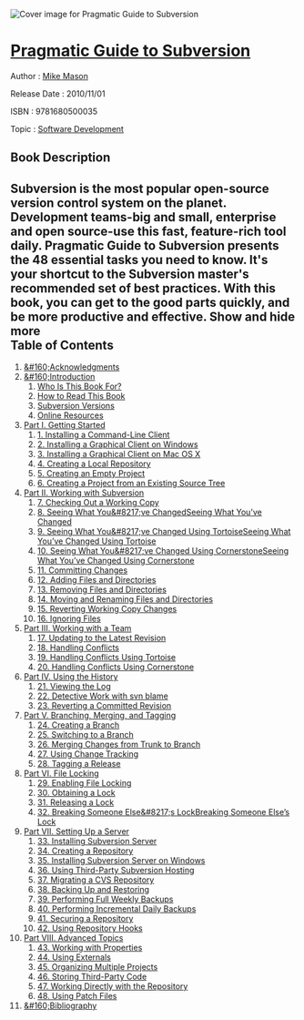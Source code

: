 ![Cover image for Pragmatic Guide to Subversion](https://imgdetail.ebookreading.net/cover/cover/software_development/EB9781680500035.jpg)

[Pragmatic Guide to Subversion](https://ebookreading.net/view/book/Pragmatic+Guide+to+Subversion-EB9781680500035_1.html "Pragmatic Guide to Subversion")
====================================================================================================================

Author : [Mike Mason](https://ebookreading.net/search/author/Mike+Mason)

Release Date : 2010/11/01

ISBN : 9781680500035

Topic : [Software Development](https://ebookreading.net/search/category/software-development)

Book Description
-----------------

 Subversion is the most popular open-source version control system on the planet. Development teams-big and small, enterprise and open source-use this fast, feature-rich tool daily. Pragmatic Guide to Subversion presents the 48 essential tasks you need to know. It's your shortcut to the Subversion master's recommended set of best practices. With this book, you can get to the good parts quickly, and be more productive and effective.
        Show and hide more                
Table of Contents
-----------------

1. [&amp;#160;Acknowledgments](https://ebookreading.net/view/book/Pragmatic+Guide+to+Subversion-EB9781680500035_6.html#d24e120)
1. [&amp;#160;Introduction](https://ebookreading.net/view/book/Pragmatic+Guide+to+Subversion-EB9781680500035_7.html#d24e137)
    1. [Who Is This Book For?](https://ebookreading.net/view/book/Pragmatic+Guide+to+Subversion-EB9781680500035_8.html#d24e218)
    1. [How to Read This Book](https://ebookreading.net/view/book/Pragmatic+Guide+to+Subversion-EB9781680500035_9.html#d24e235)
    1. [Subversion Versions](https://ebookreading.net/view/book/Pragmatic+Guide+to+Subversion-EB9781680500035_10.html#d24e289)
    1. [Online Resources](https://ebookreading.net/view/book/Pragmatic+Guide+to+Subversion-EB9781680500035_11.html#d24e314)
1. [Part I. Getting Started](https://ebookreading.net/view/book/Pragmatic+Guide+to+Subversion-EB9781680500035_12.html#d24e330)
    1. [1. Installing a Command-Line Client](https://ebookreading.net/view/book/Pragmatic+Guide+to+Subversion-EB9781680500035_13.html#task.installing.com)
    1. [2. Installing a Graphical Client on Windows](https://ebookreading.net/view/book/Pragmatic+Guide+to+Subversion-EB9781680500035_14.html#task.installing.gra)
    1. [3. Installing a Graphical Client on Mac OS X](https://ebookreading.net/view/book/Pragmatic+Guide+to+Subversion-EB9781680500035_15.html#task.installing.gra)
    1. [4. Creating a Local Repository](https://ebookreading.net/view/book/Pragmatic+Guide+to+Subversion-EB9781680500035_16.html#creating.local.repo)
    1. [5. Creating an Empty Project](https://ebookreading.net/view/book/Pragmatic+Guide+to+Subversion-EB9781680500035_17.html#creating.empty.proj)
    1. [6. Creating a Project from an Existing Source Tree](https://ebookreading.net/view/book/Pragmatic+Guide+to+Subversion-EB9781680500035_18.html#creating.project.fr)
1. [Part II. Working with Subversion](https://ebookreading.net/view/book/Pragmatic+Guide+to+Subversion-EB9781680500035_20.html#d24e1382)
    1. [7. Checking Out a Working Copy](https://ebookreading.net/view/book/Pragmatic+Guide+to+Subversion-EB9781680500035_21.html#checking.out.workin)
    1. [8. Seeing What You&amp;#8217;ve ChangedSeeing What You’ve Changed](https://ebookreading.net/view/book/Pragmatic+Guide+to+Subversion-EB9781680500035_22.html#seeing.whats.change)
    1. [9. Seeing What You&amp;#8217;ve Changed Using TortoiseSeeing What You’ve Changed Using Tortoise](https://ebookreading.net/view/book/Pragmatic+Guide+to+Subversion-EB9781680500035_23.html#seeing.whats.change)
    1. [10. Seeing What You&amp;#8217;ve Changed Using CornerstoneSeeing What You’ve Changed Using Cornerstone](https://ebookreading.net/view/book/Pragmatic+Guide+to+Subversion-EB9781680500035_24.html#seeing.whats.change)
    1. [11. Committing Changes](https://ebookreading.net/view/book/Pragmatic+Guide+to+Subversion-EB9781680500035_25.html#committing.changes)
    1. [12. Adding Files and Directories](https://ebookreading.net/view/book/Pragmatic+Guide+to+Subversion-EB9781680500035_26.html#adding.files)
    1. [13. Removing Files and Directories](https://ebookreading.net/view/book/Pragmatic+Guide+to+Subversion-EB9781680500035_27.html#removing.files)
    1. [14. Moving and Renaming Files and Directories](https://ebookreading.net/view/book/Pragmatic+Guide+to+Subversion-EB9781680500035_28.html#moving.and.renaming)
    1. [15. Reverting Working Copy Changes](https://ebookreading.net/view/book/Pragmatic+Guide+to+Subversion-EB9781680500035_29.html#reverting.working.c)
    1. [16. Ignoring Files](https://ebookreading.net/view/book/Pragmatic+Guide+to+Subversion-EB9781680500035_30.html#ignoring.files)
1. [Part III. Working with a Team](https://ebookreading.net/view/book/Pragmatic+Guide+to+Subversion-EB9781680500035_32.html#d24e2852)
    1. [17. Updating to the Latest Revision](https://ebookreading.net/view/book/Pragmatic+Guide+to+Subversion-EB9781680500035_33.html#updating.to.the.lat)
    1. [18. Handling Conflicts](https://ebookreading.net/view/book/Pragmatic+Guide+to+Subversion-EB9781680500035_34.html#handling.conflicts)
    1. [19. Handling Conflicts Using Tortoise](https://ebookreading.net/view/book/Pragmatic+Guide+to+Subversion-EB9781680500035_35.html#handling.conflicts.)
    1. [20. Handling Conflicts Using Cornerstone](https://ebookreading.net/view/book/Pragmatic+Guide+to+Subversion-EB9781680500035_36.html#handling.conflicts.)
1. [Part IV. Using the History](https://ebookreading.net/view/book/Pragmatic+Guide+to+Subversion-EB9781680500035_38.html#d24e3254)
    1. [21. Viewing the Log](https://ebookreading.net/view/book/Pragmatic+Guide+to+Subversion-EB9781680500035_39.html#viewing.the.log)
    1. [22. Detective Work with svn blame](https://ebookreading.net/view/book/Pragmatic+Guide+to+Subversion-EB9781680500035_40.html#detective.work.with)
    1. [23. Reverting a Committed Revision](https://ebookreading.net/view/book/Pragmatic+Guide+to+Subversion-EB9781680500035_41.html#reverting.committed)
1. [Part V. Branching, Merging, and Tagging](https://ebookreading.net/view/book/Pragmatic+Guide+to+Subversion-EB9781680500035_43.html#d24e3762)
    1. [24. Creating a Branch](https://ebookreading.net/view/book/Pragmatic+Guide+to+Subversion-EB9781680500035_44.html#creating.a.branch)
    1. [25. Switching to a Branch](https://ebookreading.net/view/book/Pragmatic+Guide+to+Subversion-EB9781680500035_45.html#switching.to.a.bran)
    1. [26. Merging Changes from Trunk to Branch](https://ebookreading.net/view/book/Pragmatic+Guide+to+Subversion-EB9781680500035_46.html#merging.changes.fro)
    1. [27. Using Change Tracking](https://ebookreading.net/view/book/Pragmatic+Guide+to+Subversion-EB9781680500035_47.html#using.change.tracki)
    1. [28. Tagging a Release](https://ebookreading.net/view/book/Pragmatic+Guide+to+Subversion-EB9781680500035_48.html#tagging.a.release)
1. [Part VI. File Locking](https://ebookreading.net/view/book/Pragmatic+Guide+to+Subversion-EB9781680500035_50.html#d24e4781)
    1. [29. Enabling File Locking](https://ebookreading.net/view/book/Pragmatic+Guide+to+Subversion-EB9781680500035_51.html#enabling.file.locki)
    1. [30. Obtaining a Lock](https://ebookreading.net/view/book/Pragmatic+Guide+to+Subversion-EB9781680500035_52.html#obtaining.lock)
    1. [31. Releasing a Lock](https://ebookreading.net/view/book/Pragmatic+Guide+to+Subversion-EB9781680500035_53.html#releasing.a.lock)
    1. [32. Breaking Someone Else&amp;#8217;s LockBreaking Someone Else’s Lock](https://ebookreading.net/view/book/Pragmatic+Guide+to+Subversion-EB9781680500035_54.html#breaking.someone.el)
1. [Part VII. Setting Up a Server](https://ebookreading.net/view/book/Pragmatic+Guide+to+Subversion-EB9781680500035_56.html#setting.up.server)
    1. [33. Installing Subversion Server](https://ebookreading.net/view/book/Pragmatic+Guide+to+Subversion-EB9781680500035_57.html#installing.subversi)
    1. [34. Creating a Repository](https://ebookreading.net/view/book/Pragmatic+Guide+to+Subversion-EB9781680500035_58.html#creating.repository)
    1. [35. Installing Subversion Server on Windows](https://ebookreading.net/view/book/Pragmatic+Guide+to+Subversion-EB9781680500035_59.html#installing.subversi)
    1. [36. Using Third-Party Subversion Hosting](https://ebookreading.net/view/book/Pragmatic+Guide+to+Subversion-EB9781680500035_60.html#using.third.party.h)
    1. [37. Migrating a CVS Repository](https://ebookreading.net/view/book/Pragmatic+Guide+to+Subversion-EB9781680500035_61.html#migrating.cvs.repos)
    1. [38. Backing Up and Restoring](https://ebookreading.net/view/book/Pragmatic+Guide+to+Subversion-EB9781680500035_62.html#backup.and.restore)
    1. [39. Performing Full Weekly Backups](https://ebookreading.net/view/book/Pragmatic+Guide+to+Subversion-EB9781680500035_63.html#full.backup)
    1. [40. Performing Incremental Daily Backups](https://ebookreading.net/view/book/Pragmatic+Guide+to+Subversion-EB9781680500035_64.html#incremental.backup)
    1. [41. Securing a Repository](https://ebookreading.net/view/book/Pragmatic+Guide+to+Subversion-EB9781680500035_65.html#securing.repository)
    1. [42. Using Repository Hooks](https://ebookreading.net/view/book/Pragmatic+Guide+to+Subversion-EB9781680500035_66.html#repository.hooks)
1. [Part VIII. Advanced Topics](https://ebookreading.net/view/book/Pragmatic+Guide+to+Subversion-EB9781680500035_68.html#d24e7369)
    1. [43. Working with Properties](https://ebookreading.net/view/book/Pragmatic+Guide+to+Subversion-EB9781680500035_69.html#properties)
    1. [44. Using Externals](https://ebookreading.net/view/book/Pragmatic+Guide+to+Subversion-EB9781680500035_70.html#externals)
    1. [45. Organizing Multiple Projects](https://ebookreading.net/view/book/Pragmatic+Guide+to+Subversion-EB9781680500035_71.html#organizing.multiple)
    1. [46. Storing Third-Party Code](https://ebookreading.net/view/book/Pragmatic+Guide+to+Subversion-EB9781680500035_72.html#storing.third.party)
    1. [47. Working Directly with the Repository](https://ebookreading.net/view/book/Pragmatic+Guide+to+Subversion-EB9781680500035_73.html#moving.and.renaming)
    1. [48. Using Patch Files](https://ebookreading.net/view/book/Pragmatic+Guide+to+Subversion-EB9781680500035_74.html#using.patch.files)
1. [&amp;#160;Bibliography](https://ebookreading.net/view/book/Pragmatic+Guide+to+Subversion-EB9781680500035_76.html#chp.bibliography)
